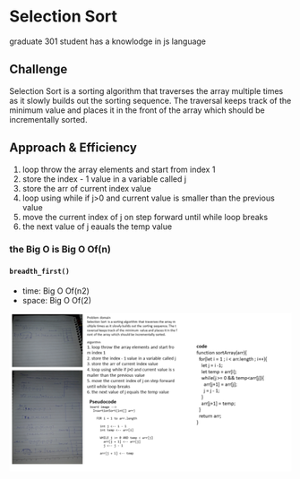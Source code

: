 # Selection Sort

<!-- Short summary or background information -->
graduate 301 student has a knowlodge in js language
## Challenge
<!-- Description of the challenge -->
Selection Sort is a sorting algorithm that traverses the array multiple times as it slowly builds out the sorting sequence. The traversal keeps track of the minimum value and places it in the front of the array which should be incrementally sorted.
## Approach & Efficiency
<!-- What approach did you take? Why? What is the Big O space/time for this approach? -->
1. loop throw the array elements and start from index 1 
2. store the index - 1 value in a variable called j
3. store the arr of current index value
4. loop using while if j>0 and current value is smaller than the previous value 
5. move the current index of j on step forward until while loop breaks
6. the next value of j eauals the temp value 
### the Big O is Big O Of(n)
#### `breadth_first()`
- time: Big O Of(n2)
- space: Big O Of(2)


![array-reverse](../assets/sort.png)


